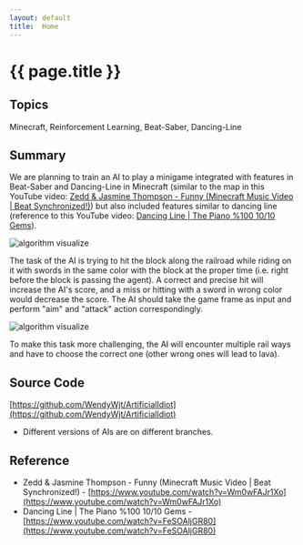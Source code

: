 ```yaml
---
layout: default
title:  Home
---
```

# {{ page.title }}

## Topics

Minecraft, Reinforcement Learning, Beat-Saber, Dancing-Line

## Summary

We are planning to train an AI to play a minigame integrated with features in Beat-Saber and Dancing-Line in Minecraft (similar to the map in this YouTube video: [Zedd & Jasmine Thompson - Funny (Minecraft Music Video \| Beat Synchronized!)](https://youtu.be/Wm0wFAJr1Xo)) but also included features similar to dancing line (reference to this YouTube video: [Dancing Line \| The Piano %100 10/10 Gems](https://youtu.be/FeSOAljGR80)).

![algorithm visualize](https://raw.githubusercontent.com/WendyWjt/ArtificialIdiot/main/docs/_images/on_cart_20201113.png)

The task of the AI is trying to hit the block along the railroad while riding on it with swords in the same color with the block at the proper time (i.e. right before the block is passing the agent). A correct and precise hit will increase the AI's score, and a miss or hitting with a sword in wrong color would decrease the score. The AI should take the game frame as input and perform "aim" and "attack" action correspondingly.

![algorithm visualize](https://raw.githubusercontent.com/WendyWjt/ArtificialIdiot/main/docs/_images/Branch.jpg)

To make this task more challenging, the AI will encounter multiple rail ways and have to choose the correct one (other wrong ones will lead to lava).

## Source Code

[https://github.com/WendyWjt/ArtificialIdiot](https://github.com/WendyWjt/ArtificialIdiot)

- Different versions of AIs are on different branches.

## Reference

- Zedd \& Jasmine Thompson - Funny (Minecraft Music Video \| Beat Synchronized!) - [https://www.youtube.com/watch?v=Wm0wFAJr1Xo](https://www.youtube.com/watch?v=Wm0wFAJr1Xo)
- Dancing Line \| The Piano %100 10/10 Gems - [https://www.youtube.com/watch?v=FeSOAljGR80](https://www.youtube.com/watch?v=FeSOAljGR80)
